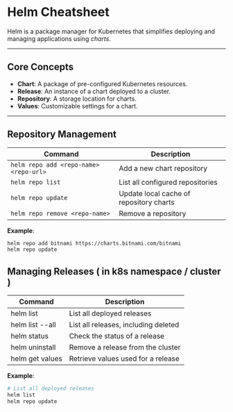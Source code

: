 # Helm Cheatsheet

Helm is a package manager for Kubernetes that simplifies deploying and managing applications using *charts*.

---

## Core Concepts
- **Chart**: A package of pre-configured Kubernetes resources.
- **Release**: An instance of a chart deployed to a cluster.
- **Repository**: A storage location for charts.
- **Values**: Customizable settings for a chart.

---

## Repository Management
| Command                     | Description                              |
|-----------------------------|------------------------------------------|
| `helm repo add <repo-name> <repo-url>`| Add a new chart repository              |
| `helm repo list`            | List all configured repositories        |
| `helm repo update`          | Update local cache of repository charts |
| `helm repo remove <repo-name>`   | Remove a repository                     |

**Example**:  
```bash
helm repo add bitnami https://charts.bitnami.com/bitnami
helm repo update
```


## Managing Releases ( in k8s namespace / cluster )
| Command	| Description |
|-----------------------------|------------------------------------------|
| helm list | List all deployed releases |
| helm list --all| List all releases, including deleted |
| helm status <release> |	Check the status of a release | 
| helm uninstall <release>	 | Remove a release from the cluster | 
| helm get values <release>	| Retrieve values used for a release |

**Example**:  
```bash
# List all deployed releases
helm list
helm repo update
```
